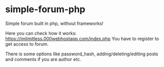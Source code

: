 # simple-forum-php
Simple forum built in php, without frameworks!

Here you can check how it works:
https://imlimitless.000webhostapp.com/index.php
You have to register to get access to forum.

There is some options like password_hash, adding/deleting/editing posts and comments if you are author etc.
